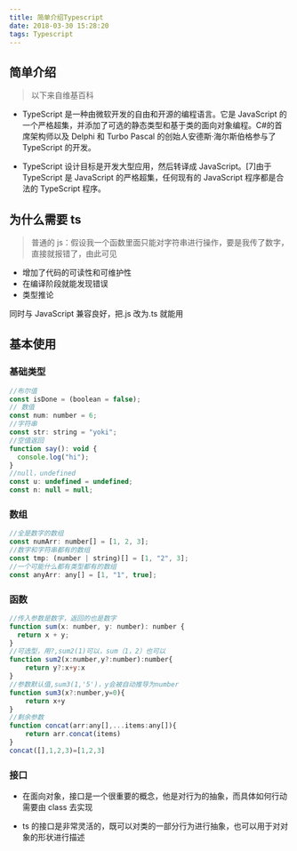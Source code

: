```yaml
---
title: 简单介绍Typescript
date: 2018-03-30 15:28:20
tags: Typescript
---
```


## 简单介绍

> 以下来自维基百科

* TypeScript 是一种由微软开发的自由和开源的编程语言。它是 JavaScript 的一个严格超集，并添加了可选的静态类型和基于类的面向对象编程。C#的首席架构师以及 Delphi 和 Turbo Pascal 的创始人安德斯·海尔斯伯格参与了 TypeScript 的开发。

* TypeScript 设计目标是开发大型应用，然后转译成 JavaScript。[7]由于 TypeScript 是 JavaScript 的严格超集，任何现有的 JavaScript 程序都是合法的 TypeScript 程序。

## 为什么需要 ts

> 普通的 js：假设我一个函数里面只能对字符串进行操作，要是我传了数字，直接就报错了，由此可见

* 增加了代码的可读性和可维护性
* 在编译阶段就能发现错误
* 类型推论

同时与 JavaScript 兼容良好，把.js 改为.ts 就能用

## 基本使用

### 基础类型

```javascript
//布尔值
const isDone = (boolean = false);
// 数值
const num: number = 6;
//字符串
const str: string = "yoki";
//空值返回
function say(): void {
  console.log("hi");
}
//null，undefined
const u: undefined = undefined;
const n: null = null;
```

### 数组

```javascript
//全是数字的数组
const numArr: number[] = [1, 2, 3];
//数字和字符串都有的数组
const tmp: (number | string)[] = [1, "2", 3];
//一个可能什么都有类型都有的数组
const anyArr: any[] = [1, "1", true];
```

### 函数

```javascript
//传入参数是数字，返回的也是数字
function sum(x: number, y: number): number {
  return x + y;
}
//可选型，用?,sum2(1)可以，sum（1，2）也可以
function sum2(x:number,y?:number):number{
    return y?:x+y:x
}
//参数默认值,sum3(1,'5')，y会被自动推导为number
function sum3(x?:number,y=0){
    return x+y
}
//剩余参数
function concat(arr:any[],...items:any[]){
    return arr.concat(items)
}
concat([],1,2,3)=[1,2,3]
```

### 接口

* 在面向对象，接口是一个很重要的概念，他是对行为的抽象，而具体如何行动需要由 class 去实现

* ts 的接口是非常灵活的，既可以对类的一部分行为进行抽象，也可以用于对对象的形状进行描述
